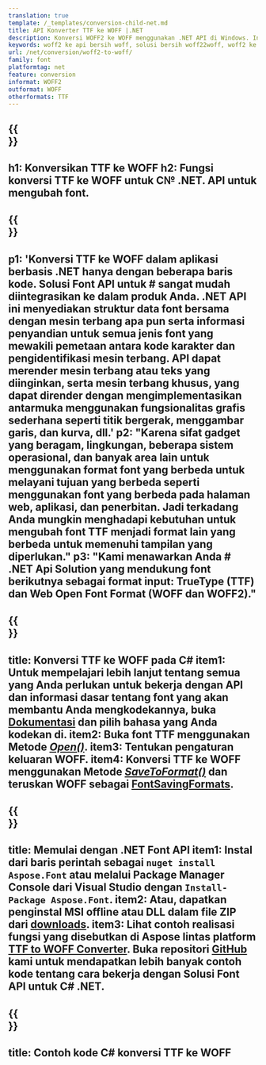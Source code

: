 ```yaml
---
translation: true
template: /_templates/conversion-child-net.md
title: API Konverter TTF ke WOFF |.NET
description: Konversi WOFF2 ke WOFF menggunakan .NET API di Windows. Integrasikan fungsi konversi font WOFF2 ke WOFF asli ini ke dalam solusi Anda sendiri.
keywords: woff2 ke api bersih woff, solusi bersih woff22woff, woff2 ke jaring woff
url: /net/conversion/woff2-to-woff/
family: font
platformtag: net
feature: conversion
informat: WOFF2
outformat: WOFF
otherformats: TTF
---
```


{{<section banner>}}
---
h1: Konversikan TTF ke WOFF
h2: Fungsi konversi TTF ke WOFF untuk C№ .NET. API untuk mengubah font.
---

{{<section overview>}}
---
p1: 'Konversi TTF ke WOFF dalam aplikasi berbasis .NET hanya dengan beberapa baris kode. Solusi Font API untuk # sangat mudah diintegrasikan ke dalam produk Anda. .NET API ini menyediakan struktur data font bersama dengan mesin terbang apa pun serta informasi penyandian untuk semua jenis font yang mewakili pemetaan antara kode karakter dan pengidentifikasi mesin terbang. API dapat merender mesin terbang atau teks yang diinginkan, serta mesin terbang khusus, yang dapat dirender dengan mengimplementasikan antarmuka menggunakan fungsionalitas grafis sederhana seperti titik bergerak, menggambar garis, dan kurva, dll.'
p2: "Karena sifat gadget yang beragam, lingkungan, beberapa sistem operasional, dan banyak area lain untuk menggunakan format font yang berbeda untuk melayani tujuan yang berbeda seperti menggunakan font yang berbeda pada halaman web, aplikasi, dan penerbitan. Jadi terkadang Anda mungkin menghadapi kebutuhan untuk mengubah font TTF menjadi format lain yang berbeda untuk memenuhi tampilan yang diperlukan."
p3: "Kami menawarkan Anda # .NET Api Solution yang mendukung font berikutnya sebagai format input: TrueType (TTF) dan Web Open Font Format (WOFF dan WOFF2)."
---

{{<section feature1>}}
---
title: Konversi TTF ke WOFF pada C#
item1: Untuk mempelajari lebih lanjut tentang semua yang Anda perlukan untuk bekerja dengan API dan informasi dasar tentang font yang akan membantu Anda mengkodekannya, buka [Dokumentasi](https://docs.aspose.com/font/) dan pilih bahasa yang Anda kodekan di.
item2: Buka font TTF menggunakan Metode [*Open()*](https://reference.aspose.com/font/net/aspose.font/font/open/).
item3: Tentukan pengaturan keluaran WOFF.
item4: Konversi TTF ke WOFF menggunakan Metode [*SaveToFormat()*](https://reference.aspose.com/font/net/aspose.font/font/savetoformat/) dan teruskan WOFF sebagai [FontSavingFormats](https://reference.aspose.com/font/net/aspose.font/fontsavingformats/).
---

{{<section feature2>}}
---
title: Memulai dengan .NET Font API
item1: Instal dari baris perintah sebagai ```nuget install Aspose.Font``` atau melalui Package Manager Console dari Visual Studio dengan ```Install-Package Aspose.Font```.
item2: Atau, dapatkan penginstal MSI offline atau DLL dalam file ZIP dari [downloads](https://releases.aspose.com/font/net/).
item3: Lihat contoh realisasi fungsi yang disebutkan di Aspose lintas platform [TTF to WOFF Converter](https://products.aspose.app/font/conversion/ttf-to-woff). Buka repositori [GitHub](https://github.com/aspose-font/Aspose.Font-Documentation/tree/master/net-examples) kami untuk mendapatkan lebih banyak contoh kode tentang cara bekerja dengan Solusi Font API untuk C# .NET.
---

{{<section codeexample>}}
---
title: Contoh kode C# konversi TTF ke WOFF
---